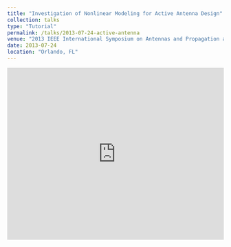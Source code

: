 ```yaml
---
title: "Investigation of Nonlinear Modeling for Active Antenna Design"
collection: talks
type: "Tutorial"
permalink: /talks/2013-07-24-active-antenna
venue: "2013 IEEE International Symposium on Antennas and Propagation and North American Radio Science Meeting"
date: 2013-07-24
location: "Orlando, FL"
--- 
```

 
<iframe 
  src="https://dako2.github.io/files/TANG_URSI2013.pdf#page=2&toolbar=0&navpanes=0&scrollbar=0" 
  style="width:100%; height:400px;" 
  frameborder="0">
</iframe>

